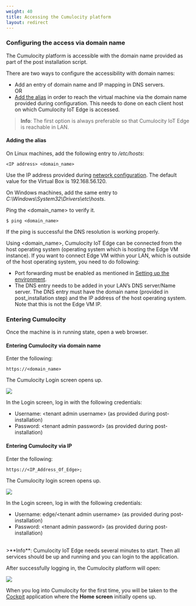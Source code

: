 ```yaml
---
weight: 40
title: Accessing the Cumulocity platform
layout: redirect
---
```


### Configuring the access via domain name

The Cumulocity platform is accessible with the domain name provided as part of the post installation script. 

There are two ways to configure the accessibility with domain names:

* Add an entry of domain name and IP mapping in DNS servers. <br>
OR
* [Add the alias](#add-alias) in order to reach the virtual machine via the domain name provided during configuration. This needs to done on each client host on which Cumulocity IoT Edge is accessed.

>**Info**: The first option is always preferable so that Cumulocity IoT Edge is reachable in LAN.

#### <a name="add-alias"></a>Adding the alias

On Linux machines, add the following entry to */etc/hosts*:

```text
<IP address> <domain_name>
```

Use the IP address provided during [network configuration](/guides/edge/installation#configuration). The default value for the Virtual Box is 192.168.56.120.

On Windows machines,  add the same entry to *C:\Windows\System32\Drivers\etc\hosts*.

Ping the &#60;domain_name> to verify it. 

```shell
$ ping <domain_name>
```

If the ping is successful the DNS resolution is working properly.

Using &#60;domain_name>, Cumulocity IoT Edge can be connected from the host operating system (operating system which is hosting the Edge VM instance). If you want to connect Edge VM within your LAN, which is outside of the host operating system, you need to do following:

* Port forwarding must be enabled as mentioned in [Setting up the environment](/guides/edge/installation#setting-up-the-environment).
* The DNS entry needs to be added in your LAN’s DNS server/Name server. The DNS entry must have the domain name (provided in post_installation step) and the IP address of the host operating system. Note that this is not the Edge VM IP.

### Entering Cumulocity

Once the machine is in running state, open a web browser.

#### Entering Cumulocity via domain name

Enter the following:

```http
https://<domain_name>
```

The Cumulocity Login screen opens up.

<img src="/guides/images/users-guide/overview-login.png" name="Login screen"/>

In the Login screen, log in with the following credentials:

* Username: &#60;tenant admin username> (as provided during post-installation)
* Password: &#60;tenant admin password> (as provided during post-installation)

#### Entering Cumulocity via IP

Enter the following:

```http
https://<IP_Address_Of_Edge>;
```

The Cumulocity login screen opens up.

<img src="/guides/images/edge/edge-login-with-tenantid.png" name="Login screen"/>

In the Login screen, log in with the following credentials:

* Username: edge/&#60;tenant admin username> (as provided during post-installation)
* Password: &#60;tenant admin password> (as provided during post-installation)

<br>
>**Info**: Cumulocity IoT Edge needs several minutes to start. Then all services should be up and running and you can login to the application.

After successfully logging in, the Cumulocity platform will open:

<img src="/guides/images/users-guide/cockpit/cockpit-home-screen.png" name="Home screen"/>

When you log into Cumulocity for the first time, you will be taken to the [Cockpit](/guides/users-guide/cockpit#overview) application where the **Home screen** initially opens up.


